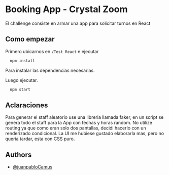 # Booking App - Crystal Zoom


El challenge consiste en armar una app para solicitar turnos en React
## Como empezar
Primero ubicarnos en `/Test React` e ejecutar 
```bash
  npm install
```
Para instalar las dependencias necesarias.

Luego ejecutar.
```bash
  npm start
```
## Aclaraciones
Para generar el staff aleatorio use una libreria llamada faker, en un script se genera todo el staff para la App con fechas y horas random.
No utilize routing ya que como eran solo dos pantallas, decidi hacerlo con un renderizado condicional.
La UI me hubiese gustado elaborarla mas, pero no queria tardar, esta con CSS puro.
## Authors

- [@juanpabloCamus](https://www.github.com/juanpabloCamus)